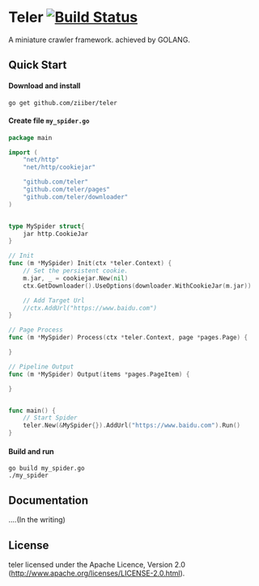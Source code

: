 # Teler [![Build Status](https://travis-ci.org/ziiber/teler.svg?branch=master)](https://travis-ci.org/ziiber/teler) 

  A miniature crawler framework. achieved by GOLANG.

## Quick Start

#### Download and install

    go get github.com/ziiber/teler
    
#### Create file `my_spider.go`
```go
package main

import (
	"net/http"
	"net/http/cookiejar"

	"github.com/teler"
	"github.com/teler/pages"
	"github.com/teler/downloader"
)


type MySpider struct{
	jar http.CookieJar
}

// Init
func (m *MySpider) Init(ctx *teler.Context) {
	// Set the persistent cookie.
	m.jar, _ = cookiejar.New(nil)
	ctx.GetDownloader().UseOptions(downloader.WithCookieJar(m.jar))

	// Add Target Url
	//ctx.AddUrl("https://www.baidu.com")
}

// Page Process
func (m *MySpider) Process(ctx *teler.Context, page *pages.Page) {

}

// Pipeline Output
func (m *MySpider) Output(items *pages.PageItem) {

}


func main() {
	// Start Spider
	teler.New(&MySpider{}).AddUrl("https://www.baidu.com").Run()
}

```

#### Build and run

    go build my_spider.go
    ./my_spider
    
## Documentation

  ....(In the writing)
    
## License

teler licensed under the Apache Licence, Version 2.0
(http://www.apache.org/licenses/LICENSE-2.0.html).
